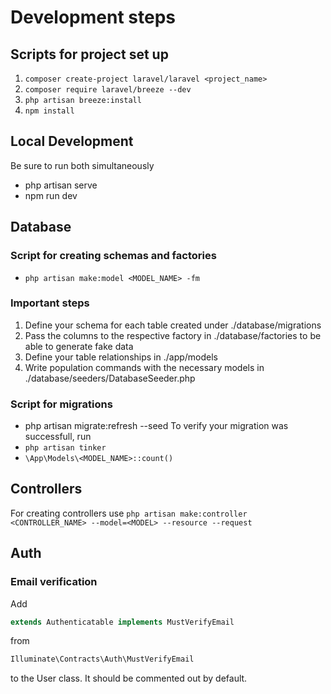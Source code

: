 # Development steps
<!--Project follows tutorial video from https://youtu.be/VrQRa-afCAk?si=omlQR_SMD_yt4zg9-->

## Scripts for project set up

1. `composer create-project laravel/laravel <project_name>`
2. `composer require laravel/breeze --dev`
3. `php artisan breeze:install`
4. `npm install`

## Local Development
Be sure to run both simultaneously
- php artisan serve
- npm run dev

## Database
### Script for creating schemas and factories
<!--The files created live under database/factories and database/migrations-->
- `php artisan make:model <MODEL_NAME> -fm` <!--FLAGS: f FACTORY, m MIGRATE-->
### Important steps
1. Define your schema for each table created under ./database/migrations
2. Pass the columns to the respective factory in ./database/factories to be able to generate fake data
3. Define your table relationships in ./app/models
4. Write population commands with the necessary models in ./database/seeders/DatabaseSeeder.php

### Script for migrations
- php artisan migrate:refresh --seed <!--:refresh is to drop all existing tables-->
To verify your migration was successfull, run 
- `php artisan tinker`
- `\App\Models\<MODEL_NAME>::count()` <!--Should equal to the amount created in -->

## Controllers
For creating controllers use `php artisan make:controller <CONTROLLER_NAME> --model=<MODEL> --resource --request`

## Auth
### Email verification

Add
```php 
extends Authenticatable implements MustVerifyEmail
``` 
from 
```php
Illuminate\Contracts\Auth\MustVerifyEmail
```
to the User class. It should be commented out by default.